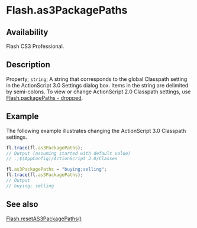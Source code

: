 # Flash.as3PackagePaths

## Availability

Flash CS3 Professional.

## Description

Property; `string`; A string that corresponds to the global Classpath setting in the ActionScript 3.0 Settings dialog box. Items in the string are delimited by semi-colons. To view or change ActionScript 2.0 Classpath settings, use [Flash.packagePaths - dropped](../Flash_object/Flash48.md).

## Example

The following example illustrates changing the ActionScript 3.0 Classpath settings.

```javascript
fl.trace(fl.as3PackagePaths);
// Output (assuming started with default value)
// .;$(AppConfig)/ActionScript 3.0/Classes

fl.as3PackagePaths = "buying;selling";
fl.trace(fl.as3PackagePaths);
// Output
// buying; selling
```

## See also

[Flash.resetAS3PackagePaths()](../Flash_object/Flash59.md)

